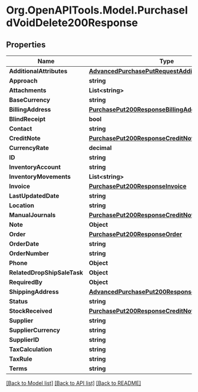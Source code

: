 # Org.OpenAPITools.Model.PurchaseIdVoidDelete200Response

## Properties

Name | Type | Description | Notes
------------ | ------------- | ------------- | -------------
**AdditionalAttributes** | [**AdvancedPurchasePutRequestAdditionalAttributes**](AdvancedPurchasePutRequestAdditionalAttributes.md) |  | [optional] 
**Approach** | **string** |  | [optional] 
**Attachments** | **List&lt;string&gt;** |  | [optional] 
**BaseCurrency** | **string** |  | [optional] 
**BillingAddress** | [**PurchasePut200ResponseBillingAddress**](PurchasePut200ResponseBillingAddress.md) |  | [optional] 
**BlindReceipt** | **bool** |  | [optional] 
**Contact** | **string** |  | [optional] 
**CreditNote** | [**PurchasePut200ResponseCreditNote**](PurchasePut200ResponseCreditNote.md) |  | [optional] 
**CurrencyRate** | **decimal** |  | [optional] 
**ID** | **string** |  | [optional] 
**InventoryAccount** | **string** |  | [optional] 
**InventoryMovements** | **List&lt;string&gt;** |  | [optional] 
**Invoice** | [**PurchasePut200ResponseInvoice**](PurchasePut200ResponseInvoice.md) |  | [optional] 
**LastUpdatedDate** | **string** |  | [optional] 
**Location** | **string** |  | [optional] 
**ManualJournals** | [**PurchasePut200ResponseCreditNoteUnstock**](PurchasePut200ResponseCreditNoteUnstock.md) |  | [optional] 
**Note** | **Object** |  | [optional] 
**Order** | [**PurchasePut200ResponseOrder**](PurchasePut200ResponseOrder.md) |  | [optional] 
**OrderDate** | **string** |  | [optional] 
**OrderNumber** | **string** |  | [optional] 
**Phone** | **Object** |  | [optional] 
**RelatedDropShipSaleTask** | **Object** |  | [optional] 
**RequiredBy** | **Object** |  | [optional] 
**ShippingAddress** | [**AdvancedPurchasePut200ResponseShippingAddress**](AdvancedPurchasePut200ResponseShippingAddress.md) |  | [optional] 
**Status** | **string** |  | [optional] 
**StockReceived** | [**PurchasePut200ResponseCreditNoteUnstock**](PurchasePut200ResponseCreditNoteUnstock.md) |  | [optional] 
**Supplier** | **string** |  | [optional] 
**SupplierCurrency** | **string** |  | [optional] 
**SupplierID** | **string** |  | [optional] 
**TaxCalculation** | **string** |  | [optional] 
**TaxRule** | **string** |  | [optional] 
**Terms** | **string** |  | [optional] 

[[Back to Model list]](../README.md#documentation-for-models) [[Back to API list]](../README.md#documentation-for-api-endpoints) [[Back to README]](../README.md)

